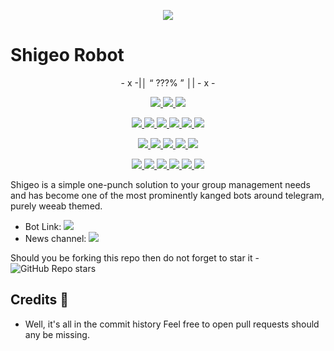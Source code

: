 <p align="center">
  <img src="https://wallpapercave.com/wp/wp4088344.jpg">
</p>

# Shigeo Robot 

<p align="center">
- x -|│  “	???% ”  │| - x -
</p>

<p align="center">
<a href="https://app.codacy.com/gh/AnimeKaizoku/ShigeoRobot?utm_source=github.com&utm_medium=referral&utm_content=AnimeKaizoku/ShigeoRobot&utm_campaign=Badge_Grade_Settings" alt="Codacy Badge">
<img src="https://api.codacy.com/project/badge/Grade/6141417ceaf84545bab6bd671503df51" /> </a>
<a href="https://github.com/AnimeKaizoku/ShigeoRobot" alt="Libraries.io dependency status for GitHub repo"> <img src="https://img.shields.io/librariesio/github/animekaizoku/ShigeoRobot" /> </a>
<a href="http://hits.dwyl.com/animekaizoku/ShigeoRobot" alt="HitCount"> <img src="http://hits.dwyl.com/animekaizoku/ShigeoRobot.svg" /> </a>
</p>
<p align="center">
<a href="https://github.com/AnimeKaizoku/ShigeoRobot" alt="GitHub closed issues"> <img src="https://img.shields.io/github/issues-closed-raw/animekaizoku/ShigeoRobot?style=flat&logo=github&color=success" /> </a>
<a href="https://github.com/AnimeKaizoku/ShigeoRobot" alt="GitHub commit activity"> <img src="https://img.shields.io/github/commit-activity/m/animekaizoku/ShigeoRobot" /> </a>
<a href="https://github.com/AnimeKaizoku/ShigeoRobot/graphs/contributors" alt="GitHub contributors"> <img src="https://img.shields.io/github/contributors/animekaizoku/ShigeoRobot?style=flat&logo=github" /> </a>
<a href="https://github.com/AnimeKaizoku/ShigeoRobot/network/members" alt="GitHub forks"> <img src="https://img.shields.io/github/forks/AnimeKaizoku/ShigeoRobot?label=Forks&logo=github" /> </a>
<a href="https://github.com/AnimeKaizoku/ShigeoRobot" alt="GitHub closed pull requests"> <img src="https://img.shields.io/github/issues-pr-closed-raw/animekaizoku/ShigeoRobot?color=success" /> </a>
<a href="https://github.com/AnimeKaizoku/ShigeoRobot" alt="GitHub issues"> <img src="https://img.shields.io/github/issues-raw/animekaizoku/ShigeoRobot?style=flat&logo=github&color=yellow" /> </a>
</p>
<p align="center">
<a href="https://github.com/AnimeKaizoku/ShigeoRobot" alt="GitHub release (latest by date including pre-releases)"> <img src="https://img.shields.io/github/v/release/animekaizoku/ShigeoRobot?include_prereleases?style=flat&logo=github" /> </a>
<a href="https://www.python.org/" alt="made-with-python"> <img src="https://img.shields.io/badge/Made%20with-Python-1f425f.svg?style=flat&logo=python&color=blue" /> </a>
<a href="https://github.com/AnimeKaizoku/ShigeoRobot" alt="Docker!"> <img src="https://aleen42.github.io/badges/src/docker.svg" /> </a>
<a href="https://github.com/AnimeKaizoku/ShigeoRobot" alt="GitHub repo size"> <img src="https://img.shields.io/github/repo-size/animekaizoku/ShigeoRobot" /> </a>
<a href="https://github.com/AnimeKaizoku/ShigeoRobot/blob/master/LICENSE" alt="GPLv3 license"> <img src="https://img.shields.io/badge/License-GPLv3-blue.svg" /> </a>
</p>
<p align="center">
<a href="https://ko-fi.com/sawada" alt="Donate!"> <img src="https://aleen42.github.io/badges/src/paypal.svg" /> </a>
<a href="https://t.me/MobUpdates" alt="Telegram!"> <img src="https://aleen42.github.io/badges/src/telegram.svg" /> </a>
<a href="https://discord.animekaizoku.com" alt="Discord"> <img src="https://img.shields.io/discord/465068856692441090?style=flat&logo=discord&color=blue" /> </a>
<a href="" alt="AnimeKaizoku"> <img src="https://img.shields.io/badge/Built%20by-Kaizoku-blue" /> </a>
<a href="https://github.com/AnimeKaizoku/ShigeoRobot/graphs/commit-activity" alt="Maintenance"> <img src="https://img.shields.io/badge/Maintained%3F-yes-green.svg" /> </a>
<a href="https://makeapullrequest.com" alt="PRs Welcome"> <img src="https://img.shields.io/badge/PRs-welcome-brightgreen.svg?style=flat-square" /> </a>
</p>



Shigeo is a simple one-punch solution to your group management needs and has become one of the most prominently kanged bots around telegram, purely weeab themed.

* Bot Link:  <a href="https://t.me/ShigeoRobot" alt="Shigeo Robot"> <img src="https://img.shields.io/badge/%F0%9F%A4%96%20-ShigeoRobot-blue" /> </a>
* News channel: <a  href="https://t.me/MobUpdates" alt="One Punch Updates"> <img  src="https://img.shields.io/badge/%F0%9F%92%A1-One%20Punch%20Updates-9cf" /> </a>

Should you be forking this repo then do not forget to star it - <img alt="GitHub Repo stars" src="https://img.shields.io/github/stars/animekaizoku/ShigeoRobot?color=white&label=%F0%9F%8C%9F%20star">

## Credits 📍
* Well, it's all in the commit history 
Feel free to open pull requests should any be missing.
